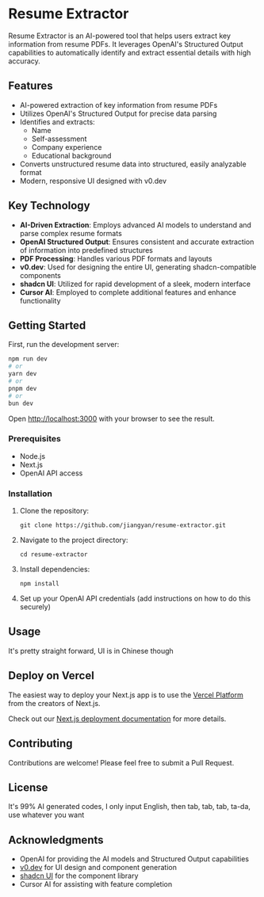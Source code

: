 # Resume Extractor

Resume Extractor is an AI-powered tool that helps users extract key information from resume PDFs. It leverages OpenAI's Structured Output capabilities to automatically identify and extract essential details with high accuracy.

## Features

- AI-powered extraction of key information from resume PDFs
- Utilizes OpenAI's Structured Output for precise data parsing
- Identifies and extracts:
  - Name
  - Self-assessment
  - Company experience
  - Educational background
- Converts unstructured resume data into structured, easily analyzable format
- Modern, responsive UI designed with v0.dev

## Key Technology

- **AI-Driven Extraction**: Employs advanced AI models to understand and parse complex resume formats
- **OpenAI Structured Output**: Ensures consistent and accurate extraction of information into predefined structures
- **PDF Processing**: Handles various PDF formats and layouts
- **v0.dev**: Used for designing the entire UI, generating shadcn-compatible components
- **shadcn UI**: Utilized for rapid development of a sleek, modern interface
- **Cursor AI**: Employed to complete additional features and enhance functionality

## Getting Started
First, run the development server:

```bash
npm run dev
# or
yarn dev
# or
pnpm dev
# or
bun dev
```

Open [http://localhost:3000](http://localhost:3000) with your browser to see the result.

### Prerequisites

- Node.js
- Next.js
- OpenAI API access

### Installation

1. Clone the repository:
   ```
   git clone https://github.com/jiangyan/resume-extractor.git
   ```
2. Navigate to the project directory:
   ```
   cd resume-extractor
   ```
3. Install dependencies:
   ```
   npm install
   ```
4. Set up your OpenAI API credentials (add instructions on how to do this securely)

## Usage

It's pretty straight forward, UI is in Chinese though

## Deploy on Vercel

The easiest way to deploy your Next.js app is to use the [Vercel Platform](https://vercel.com/new?utm_medium=default-template&filter=next.js&utm_source=create-next-app&utm_campaign=create-next-app-readme) from the creators of Next.js.

Check out our [Next.js deployment documentation](https://nextjs.org/docs/deployment) for more details.

## Contributing

Contributions are welcome! Please feel free to submit a Pull Request.

## License

It's 99% AI generated codes, I only input English, then tab, tab, tab, ta-da, use whatever you want

## Acknowledgments

- OpenAI for providing the AI models and Structured Output capabilities
- [v0.dev](https://v0.dev/) for UI design and component generation
- [shadcn UI](https://ui.shadcn.com/) for the component library
- Cursor AI for assisting with feature completion
